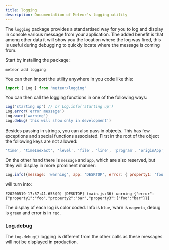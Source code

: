 ```yaml
---
title: logging
description: Documentation of Meteor's logging utility
---
```


The `logging` package provides a standartised way for you to log and display in console various message from your application.
The added benefit is that among other data it will show you the location where the log was fired,
this is useful during debugging to quickly locate where the message is coming from.

Start by installing the package:
```shell
meteor add logging
```

You can then import the utility anywhere in you code like this:
```javascript
import { Log } from 'meteor/logging'
```

You can then call the logging functions in one of the following ways:
```javascript
Log('starting up') // or Log.info('starting up')
Log.error('error message')
Log.warn('warning')
Log.debug('this will show only in development')
```

Besides passing in strings, you can also pass in objects. This has few exceptions and special functions associated.
First in the root of the object the following keys are not allowed: 
```javascript
'time', 'timeInexact', 'level', 'file', 'line', 'program', 'originApp', 'satellite', 'stderr'
```

On the other hand there is `message` and `app`, which are also reserved, but they will display in more prominent manner:
```javascript
Log.info({message: 'warning', app: 'DESKTOP', error: { property1: 'foo', property2: 'bar', property3: { foo: 'bar' }} })
```
will turn into:
```shell
E20200519-17:57:41.655(9) [DESKTOP] (main.js:36) warning {"error":{"property1":"foo","property2":"bar","property3":{"foo":"bar"}}}
```

The display of each log is color coded. Info is `blue`, warn is `magenta`, debug is `green` and error is in `red`.

### Log.debug
The `Log.debug()` logging is different from the other calls as these messages will not be displayed in production.
